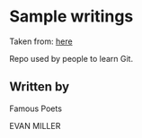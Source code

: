 # Sample writings

Taken from: [here](http://famouspoetsandpoems.com/top_poems.html)

Repo used by people to learn Git.

## Written by

Famous Poets

EVAN MILLER
